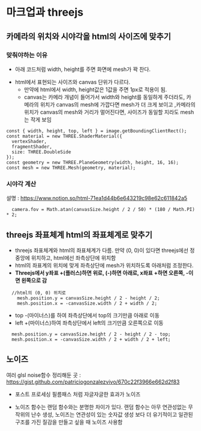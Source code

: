 # 마크업과 threejs

## 카메라의 위치와 시야각을 html의 사이즈에 맞추기

### 맞춰야하는 이유

- 아래 코드처럼 width, height를 주면 화면에 mesh가 꽉 찬다.

* html에서 표현되는 사이즈와 canvas 단위가 다르다.
  - 만약에 html에서 width, height값은 1값을 주면 1px로 적용이 됨.
  - canvas는 카메라 개념이 들어가서 width와 height를 동일하게 주더라도, 카메라의 위치가 canvas의 mesh에 가깝다면 mesh가 더 크게 보이고 ,카메라의 위치가 canvas의 mesh와 거리가 멀어진다면, 사이즈가 동일할 지라도 mesh는 작게 보임

```
const { width, height, top, left } = image.getBoundingClientRect();
const material = new THREE.ShaderMaterial({
  vertexShader,
  fragmentShader,
  size: THREE.DoubleSide
});
const geometry = new THREE.PlaneGeometry(width, height, 16, 16);
const mesh = new THREE.Mesh(geometry, material);
```

### 시야각 계산

설명 : https://www.notion.so/html-71ea1d44b6e643219c98e62c611842a5

```
  camera.fov = Math.atan(canvasSize.height / 2 / 50) * (180 / Math.PI) * 2;
```

## threejs 좌표체계 html의 좌표체계로 맞추기

- threejs 좌표체계와 html의 좌표체계가 다름. 만약 (0, 0)이 있다면 threejs에선 정중앙에 위치하고, html에선 좌측상단에 위치함
- html의 좌표계의 위치에 맞게 좌측상단에 mesh가 위치하도록 아래처럼 조정한다.
- **Threejs에서 y좌표 +(플러스)하면 위로, (-)하면 아래로, x좌표 +하면 오른쪽, -이면 왼쪽으로 감**

```
  //html의 (0, 0) 위치로
    mesh.position.y = canvasSize.height / 2 - height / 2;
    mesh.position.x = -canvasSize.width / 2 + width / 2;
```

- top -(마이너스)를 하여 좌측상단에서 top의 크기만큼 아래로 이동
- left +(마이너스)하여 좌측상단에서 left의 크기만큼 오른쪽으로 이동

```
  mesh.position.y = canvasSize.height / 2 - height / 2 - top;
  mesh.position.x = -canvasSize.width / 2 + width / 2 + left;
```

## 노이즈

여러 glsl noise함수 정리해둔 곳 : https://gist.github.com/patriciogonzalezvivo/670c22f3966e662d2f83

- 포스트 프로세싱 필름패스 처럼 자글자글한 효과가 노이즈

* 노이즈 함수는 랜덤 함수와는 분명한 차이가 있다. 랜덤 함수는 아무 연관성없는 무작위의 난수 생성, 노이즈는 연관성이 있는 숫자값 생성 보다 더 유기적이고 일관된 구조를 가진 질감을 만들고 싶을 때 노이즈 사용함
